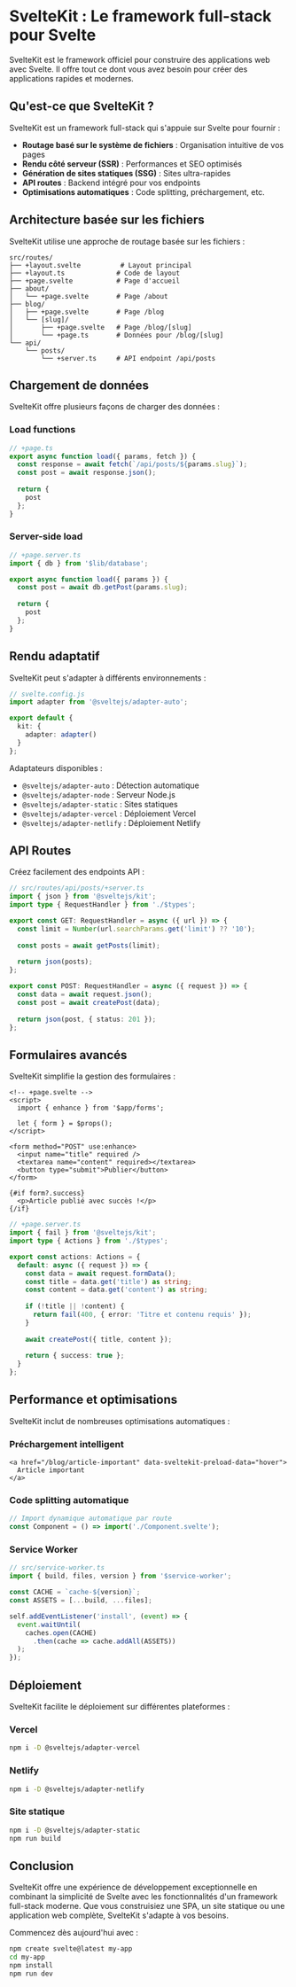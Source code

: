 # SvelteKit : Le framework full-stack pour Svelte

SvelteKit est le framework officiel pour construire des applications web avec Svelte. Il offre tout ce dont vous avez besoin pour créer des applications rapides et modernes.

## Qu'est-ce que SvelteKit ?

SvelteKit est un framework full-stack qui s'appuie sur Svelte pour fournir :

- **Routage basé sur le système de fichiers** : Organisation intuitive de vos pages
- **Rendu côté serveur (SSR)** : Performances et SEO optimisés
- **Génération de sites statiques (SSG)** : Sites ultra-rapides
- **API routes** : Backend intégré pour vos endpoints
- **Optimisations automatiques** : Code splitting, préchargement, etc.

## Architecture basée sur les fichiers

SvelteKit utilise une approche de routage basée sur les fichiers :

```
src/routes/
├── +layout.svelte          # Layout principal
├── +layout.ts             # Code de layout
├── +page.svelte           # Page d'accueil
├── about/
│   └── +page.svelte       # Page /about
├── blog/
│   ├── +page.svelte       # Page /blog
│   └── [slug]/
│       ├── +page.svelte   # Page /blog/[slug]
│       └── +page.ts       # Données pour /blog/[slug]
└── api/
    └── posts/
        └── +server.ts     # API endpoint /api/posts
```

## Chargement de données

SvelteKit offre plusieurs façons de charger des données :

### Load functions

```typescript
// +page.ts
export async function load({ params, fetch }) {
  const response = await fetch(`/api/posts/${params.slug}`);
  const post = await response.json();
  
  return {
    post
  };
}
```

### Server-side load

```typescript
// +page.server.ts
import { db } from '$lib/database';

export async function load({ params }) {
  const post = await db.getPost(params.slug);
  
  return {
    post
  };
}
```

## Rendu adaptatif

SvelteKit peut s'adapter à différents environnements :

```typescript
// svelte.config.js
import adapter from '@sveltejs/adapter-auto';

export default {
  kit: {
    adapter: adapter()
  }
};
```

Adaptateurs disponibles :
- `@sveltejs/adapter-auto` : Détection automatique
- `@sveltejs/adapter-node` : Serveur Node.js
- `@sveltejs/adapter-static` : Sites statiques
- `@sveltejs/adapter-vercel` : Déploiement Vercel
- `@sveltejs/adapter-netlify` : Déploiement Netlify

## API Routes

Créez facilement des endpoints API :

```typescript
// src/routes/api/posts/+server.ts
import { json } from '@sveltejs/kit';
import type { RequestHandler } from './$types';

export const GET: RequestHandler = async ({ url }) => {
  const limit = Number(url.searchParams.get('limit') ?? '10');
  
  const posts = await getPosts(limit);
  
  return json(posts);
};

export const POST: RequestHandler = async ({ request }) => {
  const data = await request.json();
  const post = await createPost(data);
  
  return json(post, { status: 201 });
};
```

## Formulaires avancés

SvelteKit simplifie la gestion des formulaires :

```svelte
<!-- +page.svelte -->
<script>
  import { enhance } from '$app/forms';
  
  let { form } = $props();
</script>

<form method="POST" use:enhance>
  <input name="title" required />
  <textarea name="content" required></textarea>
  <button type="submit">Publier</button>
</form>

{#if form?.success}
  <p>Article publié avec succès !</p>
{/if}
```

```typescript
// +page.server.ts
import { fail } from '@sveltejs/kit';
import type { Actions } from './$types';

export const actions: Actions = {
  default: async ({ request }) => {
    const data = await request.formData();
    const title = data.get('title') as string;
    const content = data.get('content') as string;
    
    if (!title || !content) {
      return fail(400, { error: 'Titre et contenu requis' });
    }
    
    await createPost({ title, content });
    
    return { success: true };
  }
};
```

## Performance et optimisations

SvelteKit inclut de nombreuses optimisations automatiques :

### Préchargement intelligent

```svelte
<a href="/blog/article-important" data-sveltekit-preload-data="hover">
  Article important
</a>
```

### Code splitting automatique

```javascript
// Import dynamique automatique par route
const Component = () => import('./Component.svelte');
```

### Service Worker

```typescript
// src/service-worker.ts
import { build, files, version } from '$service-worker';

const CACHE = `cache-${version}`;
const ASSETS = [...build, ...files];

self.addEventListener('install', (event) => {
  event.waitUntil(
    caches.open(CACHE)
      .then(cache => cache.addAll(ASSETS))
  );
});
```

## Déploiement

SvelteKit facilite le déploiement sur différentes plateformes :

### Vercel
```bash
npm i -D @sveltejs/adapter-vercel
```

### Netlify
```bash
npm i -D @sveltejs/adapter-netlify
```

### Site statique
```bash
npm i -D @sveltejs/adapter-static
npm run build
```

## Conclusion

SvelteKit offre une expérience de développement exceptionnelle en combinant la simplicité de Svelte avec les fonctionnalités d'un framework full-stack moderne. Que vous construisiez une SPA, un site statique ou une application web complète, SvelteKit s'adapte à vos besoins.

Commencez dès aujourd'hui avec :

```bash
npm create svelte@latest my-app
cd my-app
npm install
npm run dev
```
